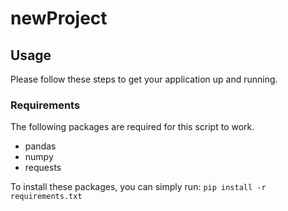 # newProject
## Usage
Please follow these steps to get your application up and running.

### Requirements
The following packages are required for this script to work.
- pandas
- numpy
- requests

To install these packages, you can simply run: `pip install -r requirements.txt`
